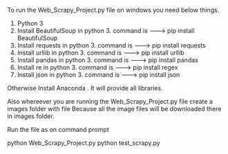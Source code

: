 To run the Web_Scrapy_Project.py file on windows you need below things.

1. Python 3
2. Install BeautifulSoup in python 3. command is ---> pip install BeautifulSoup
3. Install requests in python 3. command is ---> pip install requests
4. Install  urllib in python 3. command is ---> pip install urllib
5. Install  pandas in python 3. command is ---> pip install pandas
6. Install re in python 3. command is ---> pip install regex
7. Install json in python 3. command is ---> pip install json

Otherwise Install Anaconda . It will provide all libraries.

Also whereever you are running the Web_Scrapy_Project.py file create a images folder with file 
Because all the image files will be downloaded there in images folder.

Run the file as on command prompt

python Web_Scrapy_Project.py 
python test_scrapy.py
